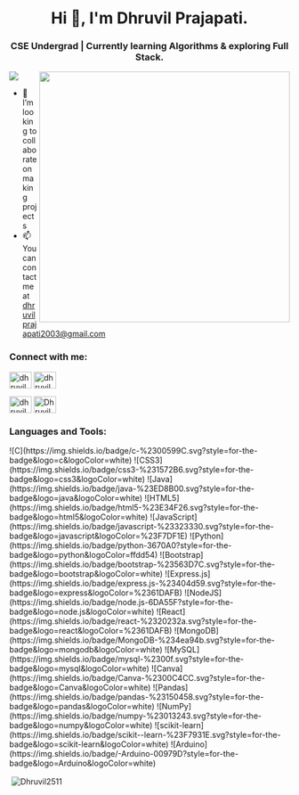 <h1 align="center">Hi 👋, I'm Dhruvil Prajapati.</h1>
<h3 align="center">CSE Undergrad | Currently learning Algorithms & exploring Full Stack.</h3>
<img align="right" width="450" src="https://media.tenor.com/o-wNCEq_6f0AAAAC/pompo-the-cinephile-typing-fast.gif"> 

[![](https://visitcount.itsvg.in/api?id=Dhruvil2511&icon=9&color=0)](https://visitcount.itsvg.in)

- 💞️ I’m looking to collaborate on making projects
- 📫 You can contact me at dhruvilprajapati2003@gmail.com

<h3 align="left">Connect with me:</h3>
<p align="left">
<a href="https://www.linkedin.com/in/dhruvil-prajapati-187759221" target="blank"><img align="center" src="https://raw.githubusercontent.com/rahuldkjain/github-profile-readme-generator/master/src/images/icons/Social/linked-in-alt.svg" alt="dhruvil prajapati" height="30" width="40" /></a>
<a href="https://www.instagram.com/dhruvill2511/" target="blank"><img align="center" src="https://raw.githubusercontent.com/rahuldkjain/github-profile-readme-generator/master/src/images/icons/Social/instagram.svg" alt="dhruvil" height="30" width="40" /></a>
  
<a href="https://www.codechef.com/users/hi2u_2511" target="blank"><img align="center" src="https://cdn.jsdelivr.net/npm/simple-icons@3.1.0/icons/codechef.svg" alt="dhruvil" height="30" width="40" /></a>
<a href="https://www.leetcode.com/dhruvil2511" target="blank"><img align="center" src="https://raw.githubusercontent.com/rahuldkjain/github-profile-readme-generator/master/src/images/icons/Social/leet-code.svg" alt="Dhruvil2511" height="30" width="40" /></a>
</p>
<h3 align="left">Languages and Tools:</h3>
![C](https://img.shields.io/badge/c-%2300599C.svg?style=for-the-badge&logo=c&logoColor=white)
![CSS3](https://img.shields.io/badge/css3-%231572B6.svg?style=for-the-badge&logo=css3&logoColor=white)
![Java](https://img.shields.io/badge/java-%23ED8B00.svg?style=for-the-badge&logo=java&logoColor=white)
![HTML5](https://img.shields.io/badge/html5-%23E34F26.svg?style=for-the-badge&logo=html5&logoColor=white)
![JavaScript](https://img.shields.io/badge/javascript-%23323330.svg?style=for-the-badge&logo=javascript&logoColor=%23F7DF1E)
![Python](https://img.shields.io/badge/python-3670A0?style=for-the-badge&logo=python&logoColor=ffdd54)
![Bootstrap](https://img.shields.io/badge/bootstrap-%23563D7C.svg?style=for-the-badge&logo=bootstrap&logoColor=white)
![Express.js](https://img.shields.io/badge/express.js-%23404d59.svg?style=for-the-badge&logo=express&logoColor=%2361DAFB)
![NodeJS](https://img.shields.io/badge/node.js-6DA55F?style=for-the-badge&logo=node.js&logoColor=white)
![React](https://img.shields.io/badge/react-%2320232a.svg?style=for-the-badge&logo=react&logoColor=%2361DAFB)
![MongoDB](https://img.shields.io/badge/MongoDB-%234ea94b.svg?style=for-the-badge&logo=mongodb&logoColor=white)
![MySQL](https://img.shields.io/badge/mysql-%2300f.svg?style=for-the-badge&logo=mysql&logoColor=white)
![Canva](https://img.shields.io/badge/Canva-%2300C4CC.svg?style=for-the-badge&logo=Canva&logoColor=white)
![Pandas](https://img.shields.io/badge/pandas-%23150458.svg?style=for-the-badge&logo=pandas&logoColor=white)
![NumPy](https://img.shields.io/badge/numpy-%23013243.svg?style=for-the-badge&logo=numpy&logoColor=white)
![scikit-learn](https://img.shields.io/badge/scikit--learn-%23F7931E.svg?style=for-the-badge&logo=scikit-learn&logoColor=white)
![Arduino](https://img.shields.io/badge/-Arduino-00979D?style=for-the-badge&logo=Arduino&logoColor=white)



<p>&nbsp;<img align="center" src="https://github-readme-stats.vercel.app/api?username=Dhruvil2511&show_icons=true&locale=en" alt="Dhruvil2511" /></p>


